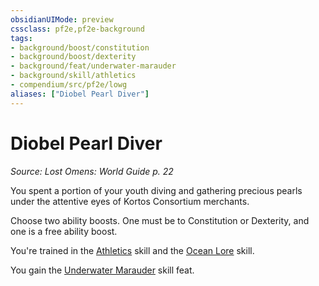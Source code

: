 ```yaml
---
obsidianUIMode: preview
cssclass: pf2e,pf2e-background
tags:
- background/boost/constitution
- background/boost/dexterity
- background/feat/underwater-marauder
- background/skill/athletics
- compendium/src/pf2e/lowg
aliases: ["Diobel Pearl Diver"]
---
```

# Diobel Pearl Diver
*Source: Lost Omens: World Guide p. 22*  

You spent a portion of your youth diving and gathering precious pearls under the attentive eyes of Kortos Consortium merchants.

Choose two ability boosts. One must be to Constitution or Dexterity, and one is a free ability boost.

You're trained in the [Athletics](../../skills.md#Athletics) skill and the [Ocean Lore](../../skills.md#Lore) skill.

You gain the [Underwater Marauder](../../feats/underwater-marauder.md) skill feat.